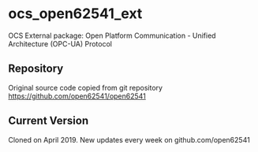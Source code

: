 # ocs_open62541_ext
OCS External package: Open Platform Communication - Unified Architecture (OPC-UA) Protocol

## Repository

Original source code copied from git repository <https://github.com/open62541/open62541>

## Current Version

Cloned on April 2019. New updates every week on github.com/open62541
